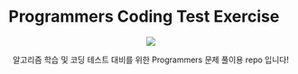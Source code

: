 Programmers Coding Test Exercise
===============================================================================

<p align="center">
<img src="https://user-images.githubusercontent.com/107675322/195753490-b3da6c16-d4ff-4971-8297-3394df44dd25.jpeg"/>

</p>


<p align="center" display="inline-block">
알고리즘 학습 및 코딩 테스트 대비를 위한 Programmers 문제 풀이용 repo 입니다!
</p>

